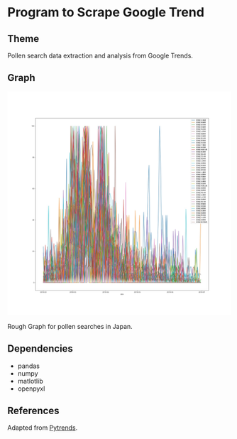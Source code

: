 # Program to Scrape Google Trend

## Theme

Pollen search data extraction and analysis from Google Trends.
<!-- Obtain the pollen data of Tokyo and Osaka city in 2018 from Google Trend and convert it into Excel file. -->

## Graph

![Rough Graph for pollen searches in Japan](./pollen_japan.jpg)

Rough Graph for pollen searches in Japan.
<!-- There is no direct data comparation between Tokyo and Osaka, just shows the variation rate during the period. -->

## Dependencies

- pandas
- numpy
- matlotlib
- openpyxl

## References

Adapted from [Pytrends](https://pypi.org/project/pytrends/).
